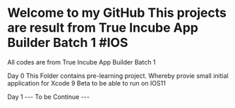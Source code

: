 # Welcome to my GitHub This projects are result from True Incube App Builder Batch 1 #IOS
All codes are from True Incube App Builder Batch 1

Day 0
This Folder contains pre-learning project. Whereby provie small initial application for Xcode 9 Beta to be able to run on IOS11


Day 1
--- To be Continue ---


